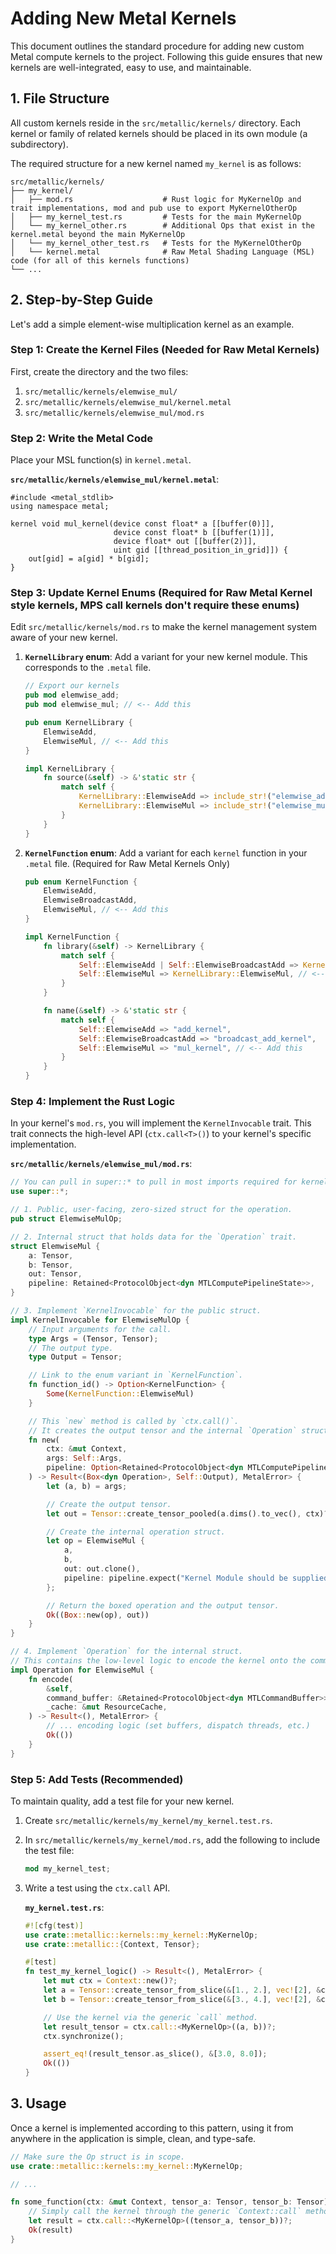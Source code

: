 # Adding New Metal Kernels

This document outlines the standard procedure for adding new custom Metal compute kernels to the project. Following this guide ensures that new kernels are well-integrated, easy to use, and maintainable.

## 1. File Structure

All custom kernels reside in the `src/metallic/kernels/` directory. Each kernel or family of related kernels should be placed in its own module (a subdirectory).

The required structure for a new kernel named `my_kernel` is as follows:

```
src/metallic/kernels/
├── my_kernel/
│   ├── mod.rs                    # Rust logic for MyKernelOp and trait implementations, mod and pub use to export MyKernelOtherOp
│   ├── my_kernel_test.rs         # Tests for the main MyKernelOp
│   └── my_kernel_other.rs        # Additional Ops that exist in the kernel.metal beyond the main MyKernelOp
│   └── my_kernel_other_test.rs   # Tests for the MyKernelOtherOp
│   └── kernel.metal              # Raw Metal Shading Language (MSL) code (for all of this kernels functions)
└── ...
```

## 2. Step-by-Step Guide

Let's add a simple element-wise multiplication kernel as an example.

### Step 1: Create the Kernel Files (Needed for Raw Metal Kernels)

First, create the directory and the two files:

1.  `src/metallic/kernels/elemwise_mul/`
2.  `src/metallic/kernels/elemwise_mul/kernel.metal`
3.  `src/metallic/kernels/elemwise_mul/mod.rs`

### Step 2: Write the Metal Code

Place your MSL function(s) in `kernel.metal`.

**`src/metallic/kernels/elemwise_mul/kernel.metal`**:
```metal
#include <metal_stdlib>
using namespace metal;

kernel void mul_kernel(device const float* a [[buffer(0)]],
                       device const float* b [[buffer(1)]],
                       device float* out [[buffer(2)]],
                       uint gid [[thread_position_in_grid]]) {
    out[gid] = a[gid] * b[gid];
}
```

### Step 3: Update Kernel Enums (Required for Raw Metal Kernel style kernels, MPS call kernels don't require these enums)

Edit `src/metallic/kernels/mod.rs` to make the kernel management system aware of your new kernel.

1.  **`KernelLibrary` enum**: Add a variant for your new kernel module. This corresponds to the `.metal` file.

    ```rust
    // Export our kernels
    pub mod elemwise_add;
    pub mod elemwise_mul; // <-- Add this

    pub enum KernelLibrary {
        ElemwiseAdd,
        ElemwiseMul, // <-- Add this
    }

    impl KernelLibrary {
        fn source(&self) -> &'static str {
            match self {
                KernelLibrary::ElemwiseAdd => include_str!("elemwise_add/kernel.metal"),
                KernelLibrary::ElemwiseMul => include_str!("elemwise_mul/kernel.metal"), // <-- Add this
            }
        }
    }
    ```

2.  **`KernelFunction` enum**: Add a variant for each `kernel` function in your `.metal` file. (Required for Raw Metal Kernels Only)

    ```rust
    pub enum KernelFunction {
        ElemwiseAdd,
        ElemwiseBroadcastAdd,
        ElemwiseMul, // <-- Add this
    }

    impl KernelFunction {
        fn library(&self) -> KernelLibrary {
            match self {
                Self::ElemwiseAdd | Self::ElemwiseBroadcastAdd => KernelLibrary::ElemwiseAdd,
                Self::ElemwiseMul => KernelLibrary::ElemwiseMul, // <-- Add this
            }
        }

        fn name(&self) -> &'static str {
            match self {
                Self::ElemwiseAdd => "add_kernel",
                Self::ElemwiseBroadcastAdd => "broadcast_add_kernel",
                Self::ElemwiseMul => "mul_kernel", // <-- Add this
            }
        }
    }
    ```

### Step 4: Implement the Rust Logic

In your kernel's `mod.rs`, you will implement the `KernelInvocable` trait. This trait connects the high-level API (`ctx.call<T>()`) to your kernel's specific implementation.

**`src/metallic/kernels/elemwise_mul/mod.rs`**:

```rust
// You can pull in super::* to pull in most imports required for kernel creation to keep kernel rust files small.
use super::*;

// 1. Public, user-facing, zero-sized struct for the operation.
pub struct ElemwiseMulOp;

// 2. Internal struct that holds data for the `Operation` trait.
struct ElemwiseMul {
    a: Tensor,
    b: Tensor,
    out: Tensor,
    pipeline: Retained<ProtocolObject<dyn MTLComputePipelineState>>,
}

// 3. Implement `KernelInvocable` for the public struct.
impl KernelInvocable for ElemwiseMulOp {
    // Input arguments for the call.
    type Args = (Tensor, Tensor);
    // The output type.
    type Output = Tensor;

    // Link to the enum variant in `KernelFunction`.
    fn function_id() -> Option<KernelFunction> {
        Some(KernelFunction::ElemwiseMul)
    }

    // This `new` method is called by `ctx.call()`.
    // It creates the output tensor and the internal `Operation` struct.
    fn new(
        ctx: &mut Context,
        args: Self::Args,
        pipeline: Option<Retained<ProtocolObject<dyn MTLComputePipelineState>>>,
    ) -> Result<(Box<dyn Operation>, Self::Output), MetalError> {
        let (a, b) = args;

        // Create the output tensor.
        let out = Tensor::create_tensor_pooled(a.dims().to_vec(), ctx)?;

        // Create the internal operation struct.
        let op = ElemwiseMul {
            a,
            b,
            out: out.clone(),
            pipeline: pipeline.expect("Kernel Module should be supplied from our kernel library"),
        };

        // Return the boxed operation and the output tensor.
        Ok((Box::new(op), out))
    }
}

// 4. Implement `Operation` for the internal struct.
// This contains the low-level logic to encode the kernel onto the command buffer.
impl Operation for ElemwiseMul {
    fn encode(
        &self,
        command_buffer: &Retained<ProtocolObject<dyn MTLCommandBuffer>>,
        _cache: &mut ResourceCache,
    ) -> Result<(), MetalError> {
        // ... encoding logic (set buffers, dispatch threads, etc.)
        Ok(())
    }
}
```

### Step 5: Add Tests (Recommended)

To maintain quality, add a test file for your new kernel.

1.  Create `src/metallic/kernels/my_kernel/my_kernel.test.rs`.
2.  In `src/metallic/kernels/my_kernel/mod.rs`, add the following to include the test file:
    ```rust
    mod my_kernel_test;
    ```
3.  Write a test using the `ctx.call` API.

    **`my_kernel.test.rs`**:
    ```rust
    #![cfg(test)]
    use crate::metallic::kernels::my_kernel::MyKernelOp;
    use crate::metallic::{Context, Tensor};

    #[test]
    fn test_my_kernel_logic() -> Result<(), MetalError> {
        let mut ctx = Context::new()?;
        let a = Tensor::create_tensor_from_slice(&[1., 2.], vec![2], &ctx)?;
        let b = Tensor::create_tensor_from_slice(&[3., 4.], vec![2], &ctx)?;

        // Use the kernel via the generic `call` method.
        let result_tensor = ctx.call::<MyKernelOp>((a, b))?;
        ctx.synchronize();

        assert_eq!(result_tensor.as_slice(), &[3.0, 8.0]);
        Ok(())
    }
    ```

## 3. Usage

Once a kernel is implemented according to this pattern, using it from anywhere in the application is simple, clean, and type-safe.

```rust
// Make sure the Op struct is in scope.
use crate::metallic::kernels::my_kernel::MyKernelOp;

// ...

fn some_function(ctx: &mut Context, tensor_a: Tensor, tensor_b: Tensor) -> Result<Tensor, MetalError> {
    // Simply call the kernel through the generic `Context::call` method.
    let result = ctx.call::<MyKernelOp>((tensor_a, tensor_b))?;
    Ok(result)
}
```
